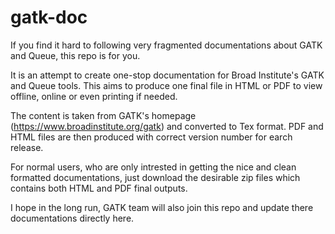 gatk-doc
========

If you find it hard to following very fragmented documentations about GATK and Queue, this repo is for you. 

It is an attempt to create one-stop documentation for Broad Institute's GATK and Queue tools. This aims to produce one final file in HTML or PDF to view offline, online or even printing if needed.

The content is taken from GATK's homepage (https://www.broadinstitute.org/gatk) and converted to Tex format. PDF and HTML files are then produced with correct version number for earch release. 

For normal users, who are only intrested in getting the nice and clean formatted documentations, just download the desirable zip files which contains both HTML and PDF final outputs. 

I hope in the long run, GATK team will also join this repo and update there documentations directly here. 

